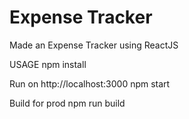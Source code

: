 # Expense Tracker
Made an Expense Tracker using ReactJS

USAGE
npm install

Run on http://localhost:3000
npm start

Build for prod
npm run build
